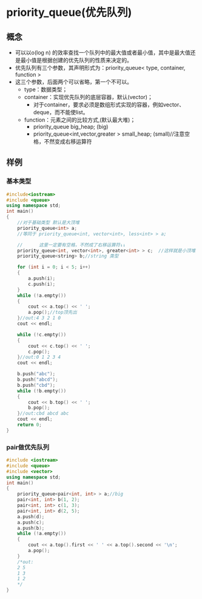 # priority_queue(优先队列)
## 概念
* 可以以o(log n) 的效率查找一个队列中的最大值或者最小值，其中是最大值还是最小值是根据创建的优先队列的性质来决定的。
* 优先队列有三个参数，其声明形式为：priority_queue< type, container, function >
* 这三个参数，后面两个可以省略，第一个不可以。
    * type：数据类型；
    * container：实现优先队列的底层容器，默认(vector)；
        * 对于container，要求必须是数组形式实现的容器，例如vector、deque，而不能使list。
    * function：元素之间的比较方式,(默认最大堆)；
        * priority_queue<int> big_heap; (big)
        * priority_queue<int,vector<int>,greater<int> > small_heap;  (small)//注意空格，不然变成右移运算符
## 样例
### 基本类型
```c++
#include<iostream>
#include <queue>
using namespace std;
int main()
{
    //对于基础类型 默认是大顶堆
    priority_queue<int> a;
    //等同于 priority_queue<int, vector<int>, less<int> > a;

    //      这里一定要有空格，不然成了右移运算符↓↓
    priority_queue<int, vector<int>, greater<int> > c;  //这样就是小顶堆
    priority_queue<string> b;//string 类型

    for (int i = 0; i < 5; i++)
    {
        a.push(i);
        c.push(i);
    }
    while (!a.empty())
    {
        cout << a.top() << ' ';
        a.pop();//top顶先出
    }//out:4 3 2 1 0
    cout << endl;

    while (!c.empty())
    {
        cout << c.top() << ' ';
        c.pop();
    }//out:0 1 2 3 4
    cout << endl;

    b.push("abc");
    b.push("abcd");
    b.push("cbd");
    while (!b.empty())
    {
        cout << b.top() << ' ';
        b.pop();
    }//out:cbd abcd abc
    cout << endl;
    return 0;
}
```
### pair做优先队列
```c++
#include <iostream>
#include <queue>
#include <vector>
using namespace std;
int main()
{
    priority_queue<pair<int, int> > a;//big
    pair<int, int> b(1, 2);
    pair<int, int> c(1, 3);
    pair<int, int> d(2, 5);
    a.push(d);
    a.push(c);
    a.push(b);
    while (!a.empty())
    {
        cout << a.top().first << ' ' << a.top().second << '\n';
        a.pop();
    }
    /*out:
    2 5
    1 3
    1 2
    */
}
```